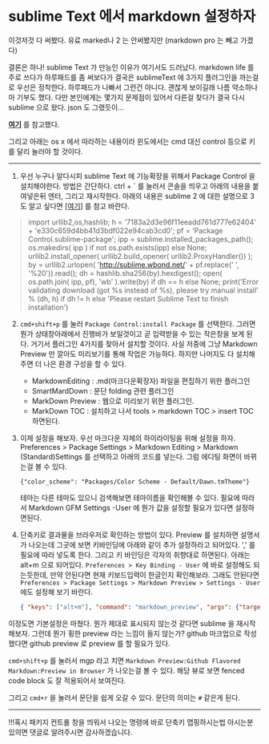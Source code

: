 # sublime Text 에서 markdown 설정하자
이것저것 다 써봤다. 유료 marked나 2 는 안써봤지만 (markdown pro 는 빼고 가겠다)

결론은 하나! sublime Text 가 만능인 이유가 여기서도 드러났다. markdown life 를 주로 쓰다가 하루패드를 좀 써보다가 결국은 sublimeText 에 3가지 플러그인을 까는걸로 우선은 정착한다. 하루패드가 나빠서 그런건 아니다. 괜찮게 보이길래 나름 약소하나마 기부도 했다. 다만 본인에게는 몇가지 문제점이 있어서 다른걸 찾다가 결국 다시 sublime 으로 왔다. json 도 그랬듯이...

**[여기](http://dataleaf.tistory.com/26)** 를 참고했다.

그리고 아래는 os x 에서 따라하는 내용이라 윈도에서는 cmd 대신 control 등으로 키를 달리 눌러야 할 것이다.

* * * 


1. 우선 누구나 알다시피 sublime Text 에 기능확장을 위해서 Package Control 을 설치해야한다. 
방법은 간단하다. ctrl + ` 를 눌러서 콘솔을 띄우고 아래의 내용을 붙여넣은뒤 엔터, 그리고 재시작한다. 아래의 내용은 sublime 2 에 대한 설명으로 3도 알고 싶다면 [[여기]](https://sublime.wbond.net/installation#st2) 를 참고 바란다. 
> import urllib2,os,hashlib; h = '7183a2d3e96f11eeadd761d777e62404' + 'e330c659d4bb41d3bdf022e94cab3cd0'; pf = 'Package Control.sublime-package'; ipp = sublime.installed_packages_path(); os.makedirs( ipp ) if not os.path.exists(ipp) else None; urllib2.install_opener( urllib2.build_opener( urllib2.ProxyHandler()) ); by = urllib2.urlopen( 'http://sublime.wbond.net/' + pf.replace(' ', '%20')).read(); dh = hashlib.sha256(by).hexdigest(); open( os.path.join( ipp, pf), 'wb' ).write(by) if dh == h else None; print('Error validating download (got %s instead of %s), please try manual install' % (dh, h) if dh != h else 'Please restart Sublime Text to finish installation')

2. `cmd+shift+p` 를 눌러 `Package Control:install Package` 를 선택한다. 그러면 뭔가 상태창아래에서 진행바가 보일것이고 곧 입력받을 수 있는 작은창을 보게 된다. 거기서 플러그인 4가지를 찾아서 설치할 것이다. 사실 저중에 그냥 Markdown Preview 만 깔아도 미리보기를 통해 작업은 가능하다. 하지만 나머지도 다 설치해주면 더 나은 환경 구성을 할 수 있다.
    - MarkdownEditing : .md(마크다운확장자) 파일을 편집하기 위한 플러그인
    - SmartMardDown : 문단 folding 관련 플러그인
    - MarkDown Preview : 웹으로 미리보기 위한 플러그인. 
    - MarkDown TOC : 설치하고 나서 tools > markdown TOC > insert TOC 하면된다.
3. 이제 설정을 해보자. 우선 마크다운 자체의 하이라이팅을 위해 설정을 하자.
    Preferences > Package Settings > Markdown Editing > Markdown (Standard)Settings 를 선택하고 아래의 코드를 넣는다. 그럼 에디팅 화면이 바뀌는걸 볼 수 있다.  
    
    ``` jsonm
    {"color_scheme": "Packages/Color Scheme - Default/Dawn.tmTheme"}
    ```

    테마는 다른 테마도 있으니 검색해보면 테마이름을 확인해볼 수 있다. 필요에 따라서  Markdown GFM Settings -User 에 뭔가 값을 설정할 필요가 있다면 설정하면된다.

4. 단축키로 결과물을 브라우저로 확인하는 방법이 있다. Preview 를 설치하면 설명서가 나오는데 그곳에 보면 키바인딩에 아래와 같이 추가 설정하라고 되어있다. ',' 를 필요에 따라 넣도록 한다. 그리고 키 바인딩은 각자의 취향대로 하면된다. 아래는 alt+m 으로 되어있다. `Preferences > Key Binding - User` 에 바로 설정해도 되는듯한데, 만약 안된다면 현재 키보드입력이 한글인지 확인해보라. 그래도 안된다면 `Preferences > Package Settings > Markdown Preview > Settings - User` 에도 설정해 보기 바란다. 

    ``` json
    { "keys": ["alt+m"], "command": "markdown_preview", "args": {"target": "browser", "parser":"markdown"} }
    ```

이정도면 기본설정은 마쳤다. 뭔가 제대로 표시되지 않는것 같다면 sublime 을 재시작 해보자. 그런데 뭔가 횡한 preview 라는 느낌이 들지 않는가? github 마크업으로 작성했다면 github preview 로 preview 를 할 필요가 있다. 

`cmd+shift+p` 를 눌러서 mgp 라고 치면 `Markdown Preview:Github Flavored Markdown:Preview in Browser` 가 나오는걸 볼 수 있다. 해당 뷰로 보면 fenced code block 도 잘 적용되어서 보여진다. 

그리고 `cmd+r` 을 눌러서 문단을 쉽게 오갈 수 있다. 문단의 의미는 `#` 같은게 된다.
* * * 
!!!혹시 패키지 컨트롤 창을 띄워서 나오는 명령에 바로 단축키 맵핑하시는법 아시는분 있의면 댓글로 알려주시면 감사하겠습니다.

